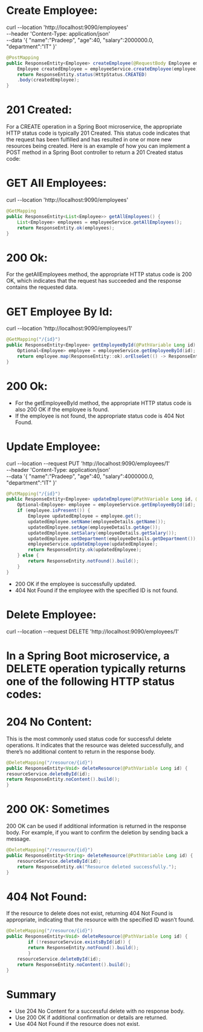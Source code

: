 # Create Employee:
curl --location 'http://localhost:9090/employees' \
--header 'Content-Type: application/json' \
--data '{
"name":"Pradeep",
"age":40,
"salary":2000000.0,
"department":"IT"
}'

``` java
@PostMapping
public ResponseEntity<Employee> createEmployee(@RequestBody Employee employee) {
    Employee createdEmployee = employeeService.createEmployee(employee);
    return ResponseEntity.status(HttpStatus.CREATED)
    .body(createdEmployee);
}
```
# 201 Created:
For a CREATE operation in a Spring Boot microservice, 
the appropriate HTTP status code is typically 201 Created. 
This status code indicates that the request has been fulfilled and has resulted in one or more new resources being created.  Here is an example of how you can implement a POST method in a Spring Boot controller to return a 201 Created status code:

# GET All Employees:
curl --location 'http://localhost:9090/employees'

``` java
@GetMapping
public ResponseEntity<List<Employee>> getAllEmployees() {
    List<Employee> employees = employeeService.getAllEmployees();
    return ResponseEntity.ok(employees);
}
```
# 200 Ok:
For the getAllEmployees method, 
the appropriate HTTP status code is 200 OK, 
which indicates that the request has succeeded and 
the response contains the requested data.

# GET Employee By Id:
curl --location 'http://localhost:9090/employees/1'

```java
@GetMapping("/{id}")
public ResponseEntity<Employee> getEmployeeById(@PathVariable Long id) {
    Optional<Employee> employee = employeeService.getEmployeeById(id);
    return employee.map(ResponseEntity::ok).orElseGet(() -> ResponseEntity.notFound().build());
}
```
# 200 Ok:
+ For the getEmployeeById method, the appropriate HTTP status code is also 200 OK if the employee is found. 
+ If the employee is not found, the appropriate status code is 404 Not Found.


# Update Employee:
curl --location --request PUT 'http://localhost:9090/employees/1' \
--header 'Content-Type: application/json' \
--data '{
"name":"Pradeep",
"age":40,
"salary":4000000.0,
"department":"IT"
}'

``` java
@PutMapping("/{id}")
public ResponseEntity<Employee> updateEmployee(@PathVariable Long id, @RequestBody Employee employeeDetails) {
    Optional<Employee> employee = employeeService.getEmployeeById(id);
    if (employee.isPresent()) {
        Employee updatedEmployee = employee.get();
        updatedEmployee.setName(employeeDetails.getName());
        updatedEmployee.setAge(employeeDetails.getAge());
        updatedEmployee.setSalary(employeeDetails.getSalary());
        updatedEmployee.setDepartment(employeeDetails.getDepartment());
        employeeService.updateEmployee(updatedEmployee);
        return ResponseEntity.ok(updatedEmployee);
    } else {
        return ResponseEntity.notFound().build();
    }
}
```

* 200 OK if the employee is successfully updated.
* 404 Not Found if the employee with the specified ID is not found.


# Delete Employee:
curl --location --request DELETE 'http://localhost:9090/employees/1'

# In a Spring Boot microservice, a DELETE operation typically returns one of the following HTTP status codes:

# 204 No Content: 
This is the most commonly used status code for successful delete operations. 
It indicates that the resource was deleted successfully, and there’s no additional content 
to return in the response body.

``` java
@DeleteMapping("/resource/{id}")
public ResponseEntity<Void> deleteResource(@PathVariable Long id) {
resourceService.deleteById(id);
return ResponseEntity.noContent().build();
}
```

# 200 OK: Sometimes
200 OK can be used if additional information is returned in the response body. 
For example, if you want to confirm the deletion by sending back a message.

``` java
@DeleteMapping("/resource/{id}")
public ResponseEntity<String> deleteResource(@PathVariable Long id) {
    resourceService.deleteById(id);
    return ResponseEntity.ok("Resource deleted successfully.");
}
```

# 404 Not Found: 
If the resource to delete does not exist, returning 404 Not Found is appropriate, 
indicating that the resource with the specified ID wasn’t found.

``` java
@DeleteMapping("/resource/{id}")
public ResponseEntity<Void> deleteResource(@PathVariable Long id) {
        if (!resourceService.existsById(id)) {
        return ResponseEntity.notFound().build();
        }
    resourceService.deleteById(id);
    return ResponseEntity.noContent().build();
}
```

# Summary
* Use 204 No Content for a successful delete with no response body.
* Use 200 OK if additional confirmation or details are returned.
* Use 404 Not Found if the resource does not exist.







